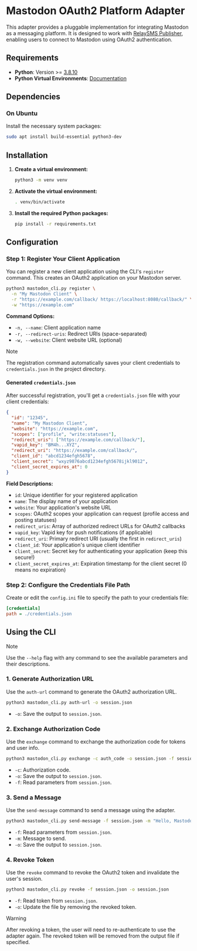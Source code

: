 # Mastodon OAuth2 Platform Adapter

This adapter provides a pluggable implementation for integrating Mastodon as a messaging platform. It is designed to work with [RelaySMS Publisher](https://github.com/smswithoutborders/RelaySMS-Publisher), enabling users to connect to Mastodon using OAuth2 authentication.

## Requirements

- **Python**: Version >=
  [3.8.10](https://www.python.org/downloads/release/python-3810/)
- **Python Virtual Environments**:
  [Documentation](https://docs.python.org/3/tutorial/venv.html)

## Dependencies

### On Ubuntu

Install the necessary system packages:

```bash
sudo apt install build-essential python3-dev
```

## Installation

1. **Create a virtual environment:**

   ```bash
   python3 -m venv venv
   ```

2. **Activate the virtual environment:**

   ```bash
   . venv/bin/activate
   ```

3. **Install the required Python packages:**

   ```bash
   pip install -r requirements.txt
   ```

## Configuration

### Step 1: Register Your Client Application

You can register a new client application using the CLI's `register` command. This creates an OAuth2 application on your Mastodon server.

```bash
python3 mastodon_cli.py register \
  -n "My Mastodon Client" \
  -r "https://example.com/callback/ https://localhost:8080/callback/" \
  -w "https://example.com"
```

**Command Options:**

- `-n, --name`: Client application name
- `-r, --redirect-uris`: Redirect URIs (space-separated)
- `-w, --website`: Client website URL (optional)

> [!NOTE]
>
> The registration command automatically saves your client credentials to `credentials.json` in the project directory.

#### Generated `credentials.json`

After successful registration, you'll get a `credentials.json` file with your client credentials:

```json
{
  "id": "12345",
  "name": "My Mastodon Client",
  "website": "https://example.com",
  "scopes": ["profile", "write:statuses"],
  "redirect_uris": ["https://example.com/callback/"],
  "vapid_key": "BM4h...XYZ",
  "redirect_uri": "https://example.com/callback/",
  "client_id": "abcd1234efgh5678",
  "client_secret": "wxyz9876abcd1234efgh5678ijkl9012",
  "client_secret_expires_at": 0
}
```

**Field Descriptions:**

- `id`: Unique identifier for your registered application
- `name`: The display name of your application
- `website`: Your application's website URL
- `scopes`: OAuth2 scopes your application can request (profile access and posting statuses)
- `redirect_uris`: Array of authorized redirect URLs for OAuth2 callbacks
- `vapid_key`: Vapid key for push notifications (if applicable)
- `redirect_uri`: Primary redirect URI (usually the first in `redirect_uris`)
- `client_id`: Your application's unique client identifier
- `client_secret`: Secret key for authenticating your application (keep this secure!)
- `client_secret_expires_at`: Expiration timestamp for the client secret (0 means no expiration)

### Step 2: Configure the Credentials File Path

Create or edit the `config.ini` file to specify the path to your credentials file:

```ini
[credentials]
path = ./credentials.json
```

## Using the CLI

> [!NOTE]
>
> Use the `--help` flag with any command to see the available parameters and their descriptions.

### 1. **Generate Authorization URL**

Use the `auth-url` command to generate the OAuth2 authorization URL.

```bash
python3 mastodon_cli.py auth-url -o session.json
```

- `-o`: Save the output to `session.json`.

### 2. **Exchange Authorization Code**

Use the `exchange` command to exchange the authorization code for tokens and user info.

```bash
python3 mastodon_cli.py exchange -c auth_code -o session.json -f session.json
```

- `-c`: Authorization code.
- `-o`: Save the output to `session.json`.
- `-f`: Read parameters from `session.json`.

### 3. **Send a Message**

Use the `send-message` command to send a message using the adapter.

```bash
python3 mastodon_cli.py send-message -f session.json -m "Hello, Mastodon!" -o session.json
```

- `-f`: Read parameters from `session.json`.
- `-m`: Message to send.
- `-o`: Save the output to `session.json`.

### 4. **Revoke Token**

Use the `revoke` command to revoke the OAuth2 token and invalidate the user's session.

```bash
python3 mastodon_cli.py revoke -f session.json -o session.json
```

- `-f`: Read token from `session.json`.
- `-o`: Update the file by removing the revoked token.

> [!WARNING]
>
> After revoking a token, the user will need to re-authenticate to use the adapter again. The revoked token will be removed from the output file if specified.
